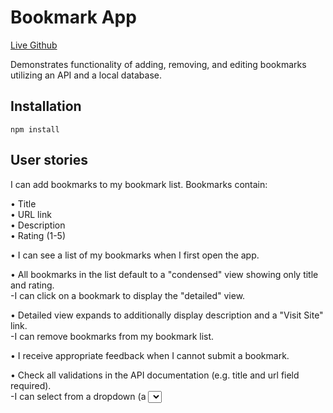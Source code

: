 # Bookmark App
[Live Github](https://thinkful-ei-unicorn.github.io/anthony-giannotti-bookmarks-app/dist/ "Live Page")  
  
Demonstrates functionality of adding, removing, and editing bookmarks utilizing an API and a local database. 
## Installation
```
npm install
```
## User stories

I can add bookmarks to my bookmark list. Bookmarks contain:

•  Title  
•  URL link  
•  Description  
•  Rating (1-5)  

•  I can see a list of my bookmarks when I first open the app.

•  All bookmarks in the list default to a "condensed" view showing only title and rating.  
   -I can click on a bookmark to display the "detailed" view.

•  Detailed view expands to additionally display description and a "Visit Site" link.  
   -I can remove bookmarks from my bookmark list.

•  I receive appropriate feedback when I cannot submit a bookmark.

•  Check all validations in the API documentation (e.g. title and url field required).  
   -I can select from a dropdown (a <select> element) a "minimum rating" to filter the list by all bookmarks rated at or above the chosen selection.

